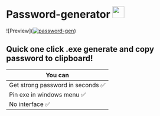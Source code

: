 # Password-generator <img src="https://github.com/blackcater/blackcater/raw/main/images/Hi.gif" height="32"/></h1>
![Preview](<a href="https://imgbb.com/"><img src="https://i.ibb.co/6R4wQLt/password-gen.png" alt="password-gen" border="0"></a>)
## Quick one click .exe generate and copy password to clipboard!

| You can       | 
| ------------- |
| Get strong password in seconds :white_check_mark: |
| Pin exe in windows menu :white_check_mark: |
| No interface :white_check_mark: |
